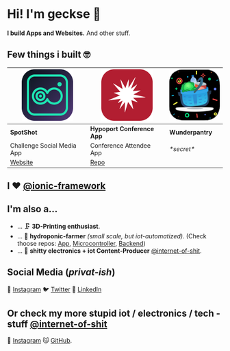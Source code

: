 # Hi! I'm geckse 👋

**I build Apps and Websites.** And other stuff.

## Few things i built 🤓
![SpotShot Logo](https://github.com/geckse/geckse/blob/master/images/spotshot-app-icon.png) | ![Hypoport_Conference_app Logo](https://github.com/geckse/geckse/blob/master/images/hypoport-conference-attendee-app-icon.png)  | ![Wunderpantry Logo](https://github.com/geckse/geckse/blob/master/images/wunderpantry-app-icon.png)
------------ | ------------- | -------------
**SpotShot** | **Hypoport Conference App** | **Wunderpantry**
Challenge Social Media App | Conference Attendee App | *\*secret\**
[Website](https://spotshot.io) | [Repo](https://github.com/hypoport/hp-conference-app) | 

## I ❤️ [@ionic-framework](https://github.com/ionic-team/ionic-framework)

## I'm also a...
* ... 🗜️ **3D-Printing enthusiast**.
* ... 🌱 **hydroponic-farmer** *(small scale, but iot-automatized)*. (Check thoose repos: [App](https://github.com/geckse/hydroponic-iot-app), [Microcontroller](https://github.com/geckse/hydroponic-iot-esp-32-controller), [Backend](https://github.com/geckse/hydroponic-iot-backend))
* ... 💩 **shitty electronics + iot Content-Producer** [@internet-of-shit](https://github.com/internet-of-shit).

## Social Media (*privat-ish*)

🤳 [Instagram](https://www.instagram.com/geck.se/)
🐦 [Twitter](https://twitter.com/geckse)
👔 [LinkedIn](https://www.linkedin.com/in/geckse/)

## Or check my more stupid iot / electronics / tech - stuff [@internet-of-shit](https://github.com/internet-of-shit)

🤳 [Instagram](https://www.instagram.com/internetofsh.t/)
😽 [GitHub](https://github.com/internet-of-shit).
